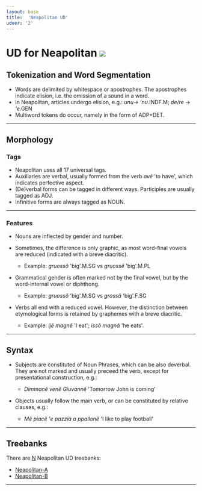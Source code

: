 ```yaml
---
layout: base
title:  'Neapolitan UD'
udver: '2'
---
```


# UD for Neapolitan <span class="flagspan"><img class="flag" src="../../flags/svg/IT-CAM.svg" /></span>

## Tokenization and Word Segmentation

* Words are delimited by whitespace or apostrophes. The apostrophes indicate elision, i.e. the omission of a sound in a word.
* In Neapolitan, articles undergo elision, e.g.: _unu_-> _'nu_.INDF.M; _de/re_ -> _'e_.GEN
* Multiword tokens do occur, namely in the form of ADP+DET.

---

## Morphology

### Tags

* Neapolitan uses all 17 universal tags.
* Auxiliaries are verbal, usually formed from the verb _avé_ 'to have', which indicates perfective aspect.
* (De)verbal forms can be tagged in different ways. Participles are usually tagged as ADJ.
* Infinitive forms are always tagged as NOUN.

---

### Features

* Nouns are inflected by gender and number. 
* Sometimes, the difference is only graphic, as most word-final vowels are reduced (indicated with a breve diacritic).
  - Example: _gruossŏ_ 'big'.M.SG vs _gruossĕ_ 'big'.M.PL
* Grammatical gender is often marked not by the final vowel, but by the word-internal vowel or diphthong.
  - Example: _gruossŏ_ 'big'.M.SG vs _grossă_ 'big'.F.SG

* Verbs all end with a reduced vowel. However, the distinction between etymological forms is retained by graphemes with a breve diacritic.
  - Example: _ijĕ magnĕ_ 'I eat'; _issŏ magnă_ 'he eats'.

---

## Syntax

* Subjects are constituted of Noun Phrases, which can be also deverbal. They are not marked and usually preceed the verb, except for presentational construction, e.g.:
  - _Dimmanĕ venĕ Giuvannĕ_ 'Tomorrow John is coming'

* Objects usually follow the main verb, or can be constituted by relative clauses, e.g.:
  - _Mĕ piacĕ 'e pazzià a ppallonĕ_ 'I like to play football'

---

## Treebanks

There are [N](../treebanks/nap-comparison.html) Neapolitan UD treebanks:

* [Neapolitan-A](../treebanks/nap_a/index.html)
* [Neapolitan-B](../treebanks/nap_b/index.html)

---
